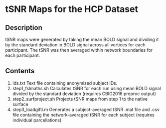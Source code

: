 # tSNR Maps for the HCP Dataset

## Description
tSNR maps were generated by taking the mean BOLD signal and dividing it by the standard deviation in BOLD signal across all vertices for each participant. The tSNR was then averaged within network boundaries for each participant.

## Contents
1. ids.txt Text file containing anonymized subject IDs.
2. step1_fslmaths.sh Calculates tSNR for each run using mean BOLD signal divided by the standard deviation (requires CBIG2016 preproc output)
3. step2_surfproject.sh Projects tSNR maps from step 1 to the native surface
4. step3_loadgifti.m Generates a subject-averaged tSNR .mat file and .csv file containing the network-averaged tSNR for each subject (requires individual parcellations)
